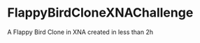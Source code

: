FlappyBirdCloneXNAChallenge
===========================

A Flappy Bird Clone in XNA created in less than 2h
